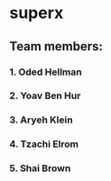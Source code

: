 # superx
## Team members:
### 1. Oded Hellman
### 2. Yoav Ben Hur
### 3. Aryeh Klein
### 4. Tzachi Elrom
### 5. Shai Brown
